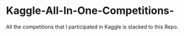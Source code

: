 # Kaggle-All-In-One-Competitions-
All the competitions that I participated in Kaggle is stacked to this Repo. 
